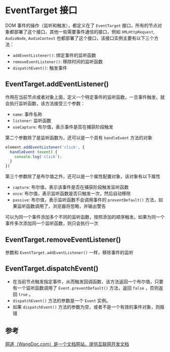 # EventTarget 接口

DOM 事件的操作（监听和触发），都定义在了 `EventTarget` 接口，所有的节点对象都部署了这个接口，其他一些需要事件通信的接口，例如 `XMLHttpRequest`, `AudioNode`, `AudioContext` 也都部署了这个接口，该接口实例主要有以下三个方法：

* `addEventListener()`: 绑定事件的监听函数
* `removeEventListener()`: 移除时间的监听函数
* `dispatchEvent()`: 触发事件

## EventTarget.addEventListener()

作用在当前节点或者对象上面，定义一个特定事件的监听函数，一旦事件触发，就会执行监听函数，该方法接受三个参数：

* `name`:  事件名称
* `listener`: 监听函数
* `useCapture`: 布尔值，表示事件是否在捕获阶段触发

第二个参数除了是监听函数为，还可以是一个具有 `handleEvent` 方法的对象

```javascript
element.addEventListener('click', {
  handleEvent (event) {
    console.log('click');
  }
})
```

第三个参数除了是布尔值之外，还可以是一个属性配置对象，该对象有以下属性

* `capture`: 布尔值，表示该事件是否在捕获阶段触发监听函数
* `once`: 布尔值，表示监听函数是否只触发一次，然后自动移除
* `passive`: 布尔值，表示监听函数不会调用事件的 `preventDefault()` 方法，如果监听函数调用了，浏览器将忽略，并输出警告

可以为同一个事件添加多个不同的监听函数，按照添加的顺序触发。如果为同一个事件多次添加同一个监听函数，则只会执行一次

## EventTarget.removeEventListener()

参数和 `EventTarget.addEventListener()` 一样，移除事件的监听

## EventTarget.dispatchEvent()

* 在当前节点触发指定事件，从而触发回调函数，该方法返回一个布尔值，只要有一个监听函数调用了 `Event.preventDefault()` 方法，返回 `false` ，否则返回 `true` 。
* `dispatchEvent()` 方法的参数是一个  `Event` 实例。
* 如果 `dispatchEvent()` 方法的参数为空，或者不是一个有效的事件对象，则报错

## 参考

[网道（WangDoc.com）是一个文档网站，提供互联网开发文档](https://wangdoc.com/javascript/events/eventtarget.html)


